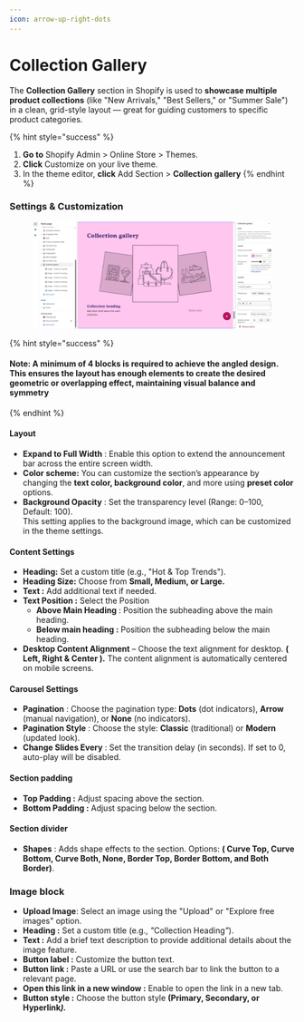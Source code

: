 ```yaml
---
icon: arrow-up-right-dots
---
```


# Collection Gallery

The **Collection Gallery** section in Shopify is used to **showcase multiple product collections** (like "New Arrivals," "Best Sellers," or "Summer Sale") in a clean, grid-style layout — great for guiding customers to specific product categories.

{% hint style="success" %}
1. **Go to** Shopify Admin > Online Store > Themes.
2. **Click** Customize on your live theme.
3. In the theme editor, **click** Add Section > **Collection gallery**
{% endhint %}

### **Settings & Customization**

<figure><img src=".gitbook/assets/collect-gallery.png" alt=""><figcaption></figcaption></figure>

{% hint style="success" %}
#### Note: A minimum of 4 blocks is required to achieve the angled design. This ensures the layout has enough elements to create the desired geometric or overlapping effect, maintaining visual balance and symmetry
{% endhint %}

#### **Layout**

* **Expand to Full Width** : Enable this option to extend the announcement bar across the entire screen width.
* **Color scheme:** You can customize the section’s appearance by changing the **text color, background color**, and more using **preset color** options.
* **Background Opacity** : Set the transparency level (Range: 0–100, Default: 100).\
  This setting applies to the background image, which can be customized in the theme settings.

#### Content Settings

* **Heading:** Set a custom title (e.g., "Hot & Top Trends").
* **Heading Size:** Choose from **Small, Medium, or Large.**
* **Text :** Add additional text if needed.
* **Text Position :** Select the Position&#x20;
  * **Above Main Heading** : Position the subheading above the main heading.
  * **Below main heading :** Position the subheading below the main heading.
* **Desktop Content Alignment** – Choose the text alignment for desktop. **( Left, Right & Center ).** The content alignment is automatically centered on mobile screens.

#### **Carousel Settings**

* **Pagination** : Choose the pagination type: **Dots** (dot indicators), **Arrow** (manual navigation), or **None** (no indicators).
* **Pagination Style** : Choose the style: **Classic** (traditional) or **Modern** (updated look).
* **Change Slides Every** : Set the transition delay (in seconds). If set to 0, auto-play will be disabled.

#### Section padding

* **Top Padding :** Adjust spacing above the section.
* **Bottom Padding :** Adjust spacing below the section.

#### Section divider

* **Shapes** : Adds shape effects to the section. Options: **( Curve Top, Curve Bottom, Curve Both, None, Border Top, Border Bottom, and Both Border)**.

### Image block

* **Upload Image**: Select an image using the "Upload" or "Explore free images" option.
* **Heading :** Set a custom title (e.g., _"_&#x43;ollection Headin&#x67;_"_).
* **Text :** Add a brief text description to provide additional details about the image feature.
* **Button label :** Customize the button text.
* **Button link :** Paste a URL or use the search bar to link the button to a relevant page.
* **Open this link in a new window :**  Enable to open the link in a new tab.
* **Button style :** Choose the button style **(Primary, Secondary, or Hyperlink**_**).**_
